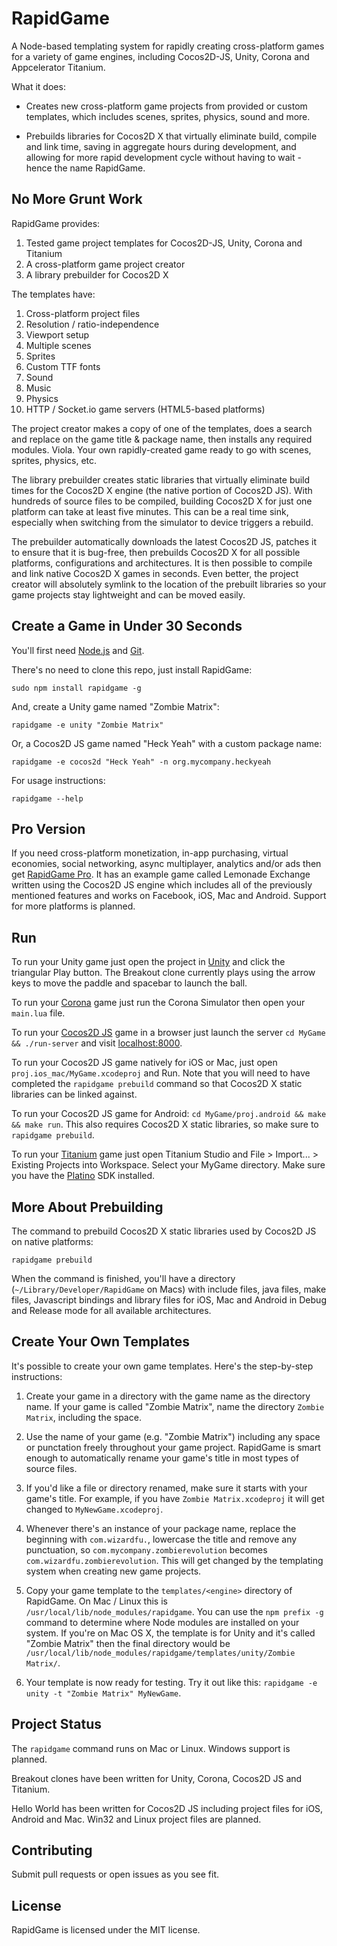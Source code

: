 
RapidGame
=========

A Node-based templating system for rapidly creating cross-platform games for a variety of game engines, including Cocos2D-JS, Unity, Corona and Appcelerator Titanium.

What it does:

* Creates new cross-platform game projects from provided or custom templates, which includes scenes, sprites, physics, sound and more. 

* Prebuilds libraries for Cocos2D X that virtually eliminate build, compile and link time, saving in aggregate hours during development, and allowing for more rapid development cycle without having to wait - hence the name RapidGame.


No More Grunt Work
------------------

RapidGame provides:

 1. Tested game project templates for Cocos2D-JS, Unity, Corona and Titanium
 2. A cross-platform game project creator
 3. A library prebuilder for Cocos2D X

The templates have:

 1. Cross-platform project files
 2. Resolution / ratio-independence
 3. Viewport setup
 4. Multiple scenes
 5. Sprites
 6. Custom TTF fonts
 7. Sound
 8. Music
 9. Physics
 10. HTTP / Socket.io game servers (HTML5-based platforms)

The project creator makes a copy of one of the templates, does a search and replace on the game title & package name, then installs any required modules. Viola. Your own rapidly-created game ready to go with scenes, sprites, physics, etc.

The library prebuilder creates static libraries that virtually eliminate build times for the Cocos2D X engine (the native portion of Cocos2D JS). With hundreds of source files to be compiled, building Cocos2D X for just one platform can take at least five minutes. This can be a real time sink, especially when switching from the simulator to device triggers a rebuild.

The prebuilder automatically downloads the latest Cocos2D JS, patches it to ensure that it is bug-free, then prebuilds Cocos2D X for all possible platforms, configurations and architectures. It is then possible to compile and link native Cocos2D X games in seconds. Even better, the project creator will absolutely symlink to the location of the prebuilt libraries so your game projects stay lightweight and can be moved easily.


Create a Game in Under 30 Seconds
---------------------------------

You'll first need [Node.js](http://nodejs.org/download/) and [Git](http://git-scm.com/downloads).

There's no need to clone this repo, just install RapidGame:

	sudo npm install rapidgame -g

And, create a Unity game named "Zombie Matrix":

	rapidgame -e unity "Zombie Matrix"

Or, a Cocos2D JS game named "Heck Yeah" with a custom package name:

	rapidgame -e cocos2d "Heck Yeah" -n org.mycompany.heckyeah

For usage instructions:

	rapidgame --help


Pro Version
-----------

If you need cross-platform monetization, in-app purchasing, virtual economies, social networking, async multiplayer, analytics and/or ads then get [RapidGame Pro](http://www.binpress.com/app/rapidgame-pro-for-ios-android-facebook/1802). It has an example game called Lemonade Exchange written using the Cocos2D JS engine which includes all of the previously mentioned features and works on Facebook, iOS, Mac and Android. Support for more platforms is planned.


Run
---

To run your Unity game just open the project in [Unity](https://unity3d.com/unity/download) and click the triangular Play button. The Breakout clone currently plays using the arrow keys to move the paddle and spacebar to launch the ball.

To run your [Corona](http://coronalabs.com/products/corona-sdk/starter/) game just run the Corona Simulator then open your `main.lua` file.

To run your [Cocos2D JS](http://cocos2d-x.org/product#cocos2dx-js) game in a browser just launch the server `cd MyGame && ./run-server` and visit [localhost:8000](http://localhost:8000).

To run your Cocos2D JS game natively for iOS or Mac, just open `proj.ios_mac/MyGame.xcodeproj` and Run. Note that you will need to have completed the `rapidgame prebuild` command so that Cocos2D X static libraries can be linked against.

To run your Cocos2D JS game for Android: `cd MyGame/proj.android && make && make run`. This also requires Cocos2D X static libraries, so make sure to `rapidgame prebuild`.

To run your [Titanium](http://www.appcelerator.com/titanium/) game just open Titanium Studio and File > Import... > Existing Projects into Workspace. Select your MyGame directory. Make sure you have the [Platino](http://lanica.co/products/platino/engine/) SDK installed.


More About Prebuilding
----------------------

The command to prebuild Cocos2D X static libraries used by Cocos2D JS on native platforms:

	rapidgame prebuild

When the command is finished, you'll have a directory (`~/Library/Developer/RapidGame` on Macs) with include files, java files, make files, Javascript bindings and library files for iOS, Mac and Android in Debug and Release mode for all available architectures.


Create Your Own Templates
-------------------------

It's possible to create your own game templates. Here's the step-by-step instructions:

 1. Create your game in a directory with the game name as the directory name. If your game is called "Zombie Matrix", name the directory `Zombie Matrix`, including the space.
 
 2. Use the name of your game (e.g. "Zombie Matrix") including any space or punctation freely throughout your game project. RapidGame is smart enough to automatically rename your game's title in most types of source files.
 
 3. If you'd like a file or directory renamed, make sure it starts with your game's title. For example, if you have `Zombie Matrix.xcodeproj` it will get changed to `MyNewGame.xcodeproj`.
 
 4. Whenever there's an instance of your package name, replace the beginning with `com.wizardfu.`, lowercase the title and remove any punctuation, so `com.mycompany.zombierevolution` becomes `com.wizardfu.zombierevolution`. This will get changed by the templating system when creating new game projects.
 
 5. Copy your game template to the `templates/<engine>` directory of RapidGame. On Mac / Linux this is `/usr/local/lib/node_modules/rapidgame`. You can use the `npm prefix -g` command to determine where Node modules are installed on your system. If you're on Mac OS X, the template is for Unity and it's called "Zombie Matrix" then the final directory would be `/usr/local/lib/node_modules/rapidgame/templates/unity/Zombie Matrix/`.

 6. Your template is now ready for testing. Try it out like this: `rapidgame -e unity -t "Zombie Matrix" MyNewGame`.


Project Status
--------------

The `rapidgame` command runs on Mac or Linux. Windows support is planned.

Breakout clones have been written for Unity, Corona, Cocos2D JS and Titanium.

Hello World has been written for Cocos2D JS including project files for iOS, Android and Mac. Win32 and Linux project files are planned.


Contributing
------------

Submit pull requests or open issues as you see fit.


License
-------

RapidGame is licensed under the MIT license.

